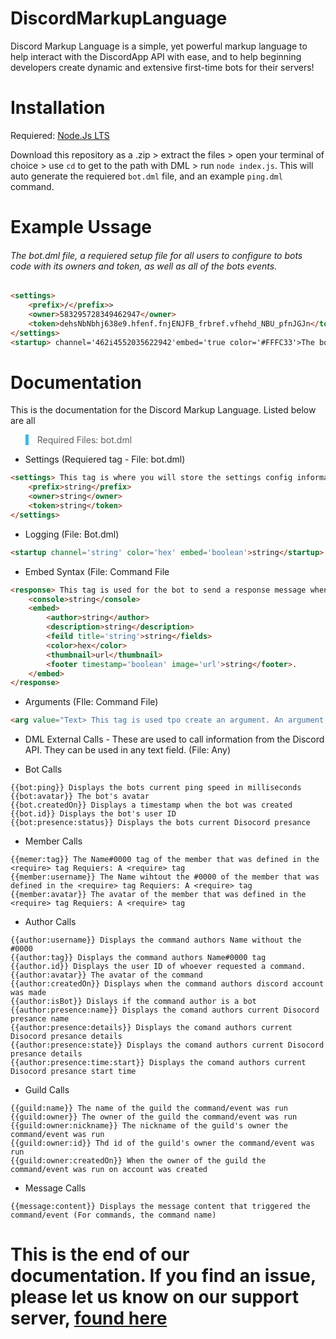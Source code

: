 # DiscordMarkupLanguage
Discord Markup Language is a simple, yet powerful markup language to help interact with the DiscordApp API with ease, and to help beginning developers create dynamic and extensive first-time bots for their servers!

<h1>Installation</h1>
Requiered: <a href="https://nodejs.org/en/">Node.Js LTS</a>

Download this repository as a .zip > extract the files > open your terminal of choice > use `cd` to get to the path with DML > run `node index.js`. This will auto generate the requiered `bot.dml` file, and an example `ping.dml` command.
<h1>Example Ussage</h1>
<h6>The bot.dml file, a requiered setup file for all users to configure to bots code with its 
owners and token, as well as all of the bots events.</h6>

```html
<settings>
    <prefix>/</prefix>>
    <owner>583295728349462947</owner>
    <token>dehsNbNbhj638e9.hfenf.fnjENJFB_frbref.vfhehd_NBU_pfnJGJn</token>
</settings>
<startup> channel='462i4552035622942'embed='true color='#FFFC33'>The bot has successfully booted with ping: {{bot:ping}}ms</startup>
```

# Documentation
This is the documentation for the Discord Markup Language. Listed below are all
  
  
<blockquote style="border-left: 5px solid #34baeb">Required Files: bot.dml</blockquote>

* Settings (Requiered tag - File: bot.dml)
```html
<settings> This tag is where you will store the settings config information. File: bot.dml
    <prefix>string</prefix>
    <owner>string</owner>
    <token>string</token>
</settings>
```
* Logging (File: Bot.dml)
```html
<startup channel='string' color='hex' embed='boolean'>string</startup>
```
* Embed Syntax (File: Command File
```html
<response> This tag is used for the bot to send a response message when a command is used. File: Command File
    <console>string</console>
    <embed>
        <author>string</author>
        <description>string</description>
        <feild title='string'>string</fields>
        <color>hex</color>
        <thumbnail>url</thumbnail>
        <footer timestamp='boolean' image='url'>string</footer>.
    </embed>
</response>
```
* Arguments (FIle: Command File)
```html
<arg value="Text> This tag is used tpo create an argument. An argument, is like another part to a command. For example, if the value is "1", and your command name is "ping.js", then when you run "!ping 1" it will run whatever is inside the argument "1". You can use as many arguments as needed in your file. All of the subtags that can be used inside the <response> tag can also be used inside the <arg> tag. NOTE: The closing tag for an argument is </arg> File: Command File.
```


* DML External Calls - These are used to call information from the Discord API. They can be used in any text field. (File: Any)

* Bot Calls
```
{{bot:ping}} Displays the bots current ping speed in milliseconds
{{bot:avatar}} The bot's avatar
{{bot.createdOn}} Displays a timestamp when the bot was created
{{bot.id}} Displays the bot's user ID
{{bot:presence:status}} Displays the bots current Disocord presance
```
* Member Calls
```
{{memer:tag}} The Name#0000 tag of the member that was defined in the <require> tag Requiers: A <require> tag
{{member:username}} The Name wihtout the #0000 of the member that was defined in the <require> tag Requiers: A <require> tag
{{member:avatar}} The avatar of the member that was defined in the <require> tag Requiers: A <require> tag
```
* Author Calls
```
{{author:username}} Displays the command authors Name without the #0000
{{author:tag}} Displays the command authors Name#0000 tag
{{author.id}} Displays the user ID of whoever requested a command.
{{author:avatar}} The avatar of the command
{{author:createdOn}} Displays when the command authors discord account was made
{{author:isBot}} Dislays if the command author is a bot
{{author:presence:name}} Displays the comand authors current Disocord presance name
{{author:presence:details}} Displays the comand authors current Disocord presance details
{{author:presence:state}} Displays the comand authors current Disocord presance details
{{author:presence:time:start}} Displays the comand authors current Disocord presance start time
```
* Guild Calls
```
{{guild:name}} The name of the guild the command/event was run
{{guild:owner}} The owner of the guild the command/event was run
{{guild:owner:nickname}} The nickname of the guild's owner the command/event was run
{{guild:owner:id}} Thd id of the guild's owner the command/event was run
{{guild:owner:createdOn}} When the owner of the guild the command/event was run on account was created
```
* Message Calls
```
{{message:content}} Displays the message content that triggered the command/event (For commands, the command name)
```
          
          
# This is the end of our documentation. If you find an issue, please let us know on our support server, <a href="https://discord.gg/DPqH5dW">found here</a></h5>

